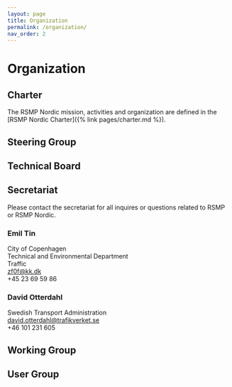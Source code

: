 ```yaml
---
layout: page
title: Organization
permalink: /organization/
nav_order: 2
---
```


# Organization

## Charter
The RSMP Nordic mission, activities and organization are defined in the [RSMP Nordic Charter]({% link pages/charter.md %}).

## Steering Group

## Technical Board

## Secretariat
Please contact the secretariat for all inquires or questions related to RSMP or RSMP Nordic. 

### Emil Tin
City of Copenhagen  
Technical and Environmental Department  
Traffic  
[zf0f@kk.dk](mailto:zf0f@tmf.kk.dk)  
+45 23 69 59 86

### David Otterdahl
Swedish Transport Administration  
[david.otterdahl@trafikverket.se](mailto:david.otterdahl@trafikverket.se)  
+46 101 231 605

## Working Group

## User Group
